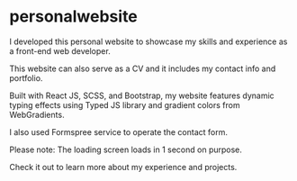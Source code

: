 # personalwebsite


I developed this personal website to showcase my skills and experience as a front-end web developer.

This website can also serve as a CV and it includes my contact info and portfolio.

Built with React JS, SCSS, and Bootstrap, my website features dynamic typing effects using Typed JS library and gradient colors from WebGradients. 

I also used Formspree service to operate the contact form. 

Please note: The loading screen loads in 1 second on purpose.

Check it out to learn more about my experience and projects.
